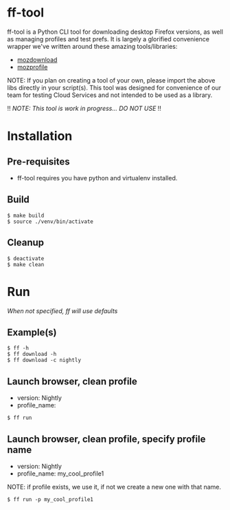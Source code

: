 # ff-tool
ff-tool is a Python CLI tool for downloading desktop Firefox versions, 
as well as managing profiles and test prefs.  It is largely a glorified 
convenience wrapper we've written around these amazing tools/libraries:

* [mozdownload](https://github.com/mozilla/mozdownload)
* [mozprofile](https://github.com/mozilla/mozprofile)

NOTE:
If you plan on creating a tool of your own, please import the above libs 
directly in your script(s). This tool was designed for convenience of our 
team for testing Cloud Services and not intended to be used as a library.


:bangbang: _NOTE: This tool is work in progress...  DO NOT USE_ :bangbang:


# Installation

## Pre-requisites
* ff-tool requires you have python and virtualenv installed.

## Build
```
$ make build
$ source ./venv/bin/activate
```

## Cleanup
```
$ deactivate
$ make clean 
```

# Run
_When not specified, ff will use defaults_

## Example(s)
```
$ ff -h
$ ff download -h
$ ff download -c nightly
```

## Launch browser, clean profile
* version: Nightly
* profile_name: <random>
```
$ ff run
```

## Launch browser, clean profile, specify profile name
* version: Nightly
* profile_name: my_cool_profile1

NOTE: if profile exists, we use it, if not we create a new one
with that name.

```
$ ff run -p my_cool_profile1
```
